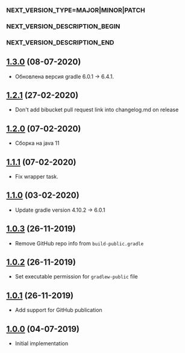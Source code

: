 ### NEXT_VERSION_TYPE=MAJOR|MINOR|PATCH
### NEXT_VERSION_DESCRIPTION_BEGIN
### NEXT_VERSION_DESCRIPTION_END
## [1.3.0]() (08-07-2020)

* Обновлена версия gradle 6.0.1 -> 6.4.1.

## [1.2.1]() (27-02-2020)

* Don't add bibucket pull request link into changelog.md on release

## [1.2.0]() (07-02-2020)

* Сборка на java 11

## [1.1.1]() (07-02-2020)

* Fix wrapper task.

## [1.1.0]() (03-02-2020)

* Update gradle version 4.10.2 -> 6.0.1

## [1.0.3]() (26-11-2019)

* Remove GitHub repo info from `build-public.gradle`

## [1.0.2]() (26-11-2019)

* Set executable permission for `gradlew-public` file

## [1.0.1]() (26-11-2019)

* Add support for GitHub publication

## [1.0.0]() (04-07-2019)

* Initial implementation